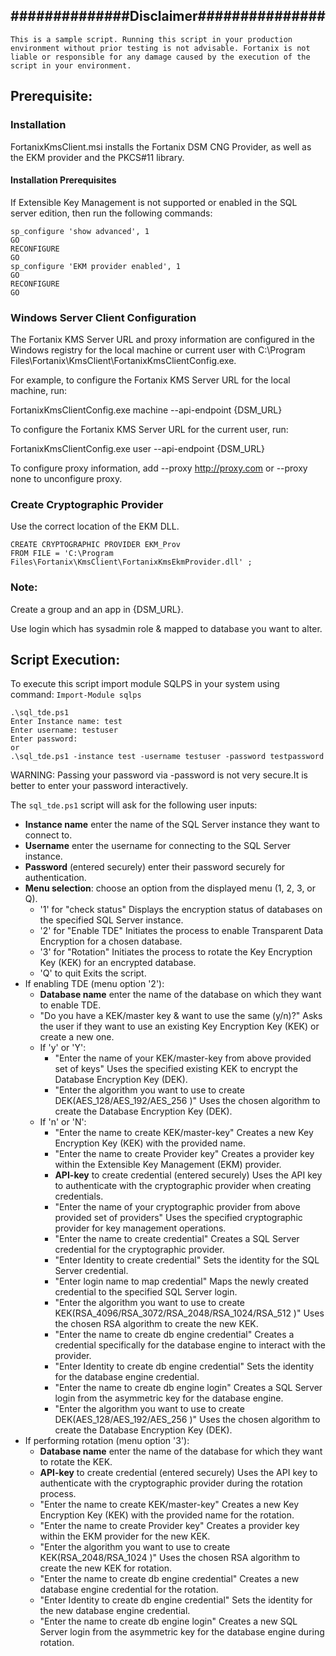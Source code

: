 ## ##############Disclaimer###############

`This is a sample script. Running this script in your production environment without prior testing is not advisable. Fortanix is not liable or responsible for any damage caused by the execution of the script in your environment.`

## Prerequisite:

### Installation

FortanixKmsClient.msi installs the Fortanix DSM CNG Provider, as well as the EKM provider and the PKCS#11 library.

#### Installation Prerequisites

If Extensible Key Management is not supported or enabled in the SQL server edition, then run the following commands:
```
sp_configure 'show advanced', 1
GO
RECONFIGURE
GO
sp_configure 'EKM provider enabled', 1
GO
RECONFIGURE
GO
```

### Windows Server Client Configuration

The Fortanix KMS Server URL and proxy information are configured in the Windows registry for the local machine or current user with C:\Program Files\Fortanix\KmsClient\FortanixKmsClientConfig.exe.

For example, to configure the Fortanix KMS Server URL for the local machine, run:

FortanixKmsClientConfig.exe machine --api-endpoint {DSM_URL}

To configure the Fortanix KMS Server URL for the current user, run:

FortanixKmsClientConfig.exe user --api-endpoint {DSM_URL}

To configure proxy information, add --proxy http://proxy.com or --proxy none to unconfigure proxy.

### Create Cryptographic Provider

Use the correct location of the EKM DLL.
```
CREATE CRYPTOGRAPHIC PROVIDER EKM_Prov
FROM FILE = 'C:\Program Files\Fortanix\KmsClient\FortanixKmsEkmProvider.dll' ;
```
### Note:

Create a group and an app in {DSM_URL}.

Use login which has sysadmin role & mapped to database you want to alter.

## Script Execution:

To execute this script import module SQLPS in your system using command: `Import-Module sqlps`

```
.\sql_tde.ps1
Enter Instance name: test
Enter username: testuser
Enter password:
or
.\sql_tde.ps1 -instance test -username testuser -password testpassword
```
WARNING: Passing your password via -password is not very secure.It is better to enter your password interactively.

The `sql_tde.ps1` script will ask for the following user inputs:

* **Instance name**
     enter the name of the SQL Server instance they want to connect to.
* **Username**
     enter the username for connecting to the SQL Server instance.
* **Password** (entered securely)
     enter their password securely for authentication.
* **Menu selection**:
     choose an option from the displayed menu (1, 2, 3, or Q).
    * '1' for "check status"
        Displays the encryption status of databases on the specified SQL Server instance.
    * '2' for "Enable TDE"
        Initiates the process to enable Transparent Data Encryption for a chosen database.
    * '3' for "Rotation"
        Initiates the process to rotate the Key Encryption Key (KEK) for an encrypted database.
    * 'Q' to quit
        Exits the script.
* If enabling TDE (menu option '2'):
    * **Database name**
         enter the name of the database on which they want to enable TDE.
    * "Do you have a KEK/master key & want to use the same (y/n)?"
        Asks the user if they want to use an existing Key Encryption Key (KEK) or create a new one.
    * If 'y' or 'Y':
        * "Enter the name of your KEK/master-key from above provided set of keys"
            Uses the specified existing KEK to encrypt the Database Encryption Key (DEK).
        * "Enter the algorithm you want to use to create DEK(AES_128/AES_192/AES_256 )"
            Uses the chosen algorithm to create the Database Encryption Key (DEK).
    * If 'n' or 'N':
        * "Enter the name to create KEK/master-key"
            Creates a new Key Encryption Key (KEK) with the provided name.
        * "Enter the name to create Provider key"
            Creates a provider key within the Extensible Key Management (EKM) provider.
        * **API-key** to create credential (entered securely)
            Uses the API key to authenticate with the cryptographic provider when creating credentials.
        * "Enter the name of your cryptographic provider from above provided set of providers"
            Uses the specified cryptographic provider for key management operations.
        * "Enter the name to create credential"
            Creates a SQL Server credential for the cryptographic provider.
        * "Enter Identity to create credential"
            Sets the identity for the SQL Server credential.
        * "Enter login name to map credential"
            Maps the newly created credential to the specified SQL Server login.
        * "Enter the algorithm you want to use to create KEK(RSA_4096/RSA_3072/RSA_2048/RSA_1024/RSA_512 )"
            Uses the chosen RSA algorithm to create the new KEK.
        * "Enter the name to create db engine credential"
            Creates a credential specifically for the database engine to interact with the provider.
        * "Enter Identity to create db engine credential"
            Sets the identity for the database engine credential.
        * "Enter the name to create db engine login"
            Creates a SQL Server login from the asymmetric key for the database engine.
        * "Enter the algorithm you want to use to create DEK(AES_128/AES_192/AES_256 )"
            Uses the chosen algorithm to create the Database Encryption Key (DEK).
* If performing rotation (menu option '3'):
    * **Database name**
         enter the name of the database for which they want to rotate the KEK.
    * **API-key** to create credential (entered securely)
        Uses the API key to authenticate with the cryptographic provider during the rotation process.
    * "Enter the name to create KEK/master-key"
        Creates a new Key Encryption Key (KEK) with the provided name for the rotation.
    * "Enter the name to create Provider key"
        Creates a provider key within the EKM provider for the new KEK.
    * "Enter the algorithm you want to use to create KEK(RSA_2048/RSA_1024 )"
        Uses the chosen RSA algorithm to create the new KEK for rotation.
    * "Enter the name to create db engine credential"
        Creates a new database engine credential for the rotation.
    * "Enter Identity to create db engine credential"
        Sets the identity for the new database engine credential.
    * "Enter the name to create db engine login"
        Creates a new SQL Server login from the asymmetric key for the database engine during rotation.

